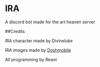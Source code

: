 # IRA
A discord bot made for the art heaven server

##Credits

IRA character made by Divineluke

IRA images made by [Doshmobile](http://doshmobile.tumblr.com/)

All programming by Reaxt
